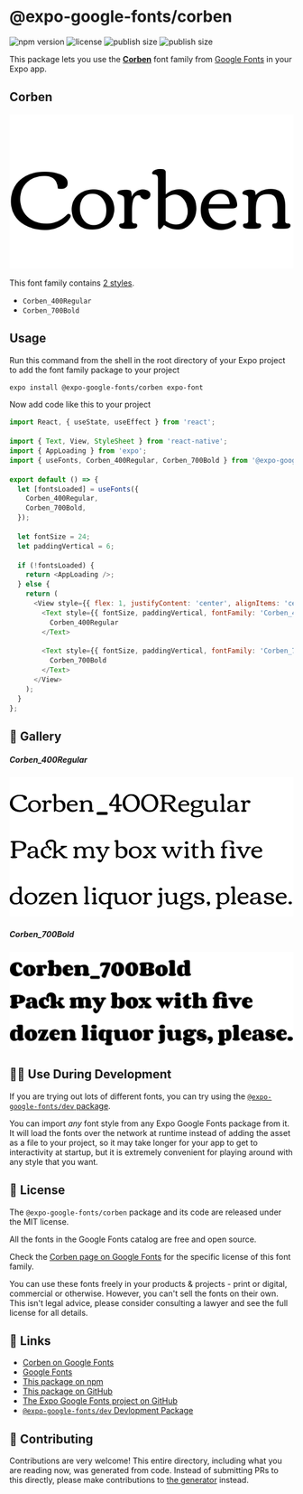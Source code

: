 # @expo-google-fonts/corben

![npm version](https://flat.badgen.net/npm/v/@expo-google-fonts/corben)
![license](https://flat.badgen.net/github/license/expo/google-fonts)
![publish size](https://flat.badgen.net/packagephobia/install/@expo-google-fonts/corben)
![publish size](https://flat.badgen.net/packagephobia/publish/@expo-google-fonts/corben)

This package lets you use the [**Corben**](https://fonts.google.com/specimen/Corben) font family from [Google Fonts](https://fonts.google.com/) in your Expo app.

## Corben

![Corben](./font-family.png)

This font family contains [2 styles](#-gallery).

- `Corben_400Regular`
- `Corben_700Bold`

## Usage

Run this command from the shell in the root directory of your Expo project to add the font family package to your project
```sh
expo install @expo-google-fonts/corben expo-font
```

Now add code like this to your project
```js
import React, { useState, useEffect } from 'react';

import { Text, View, StyleSheet } from 'react-native';
import { AppLoading } from 'expo';
import { useFonts, Corben_400Regular, Corben_700Bold } from '@expo-google-fonts/corben';

export default () => {
  let [fontsLoaded] = useFonts({
    Corben_400Regular,
    Corben_700Bold,
  });

  let fontSize = 24;
  let paddingVertical = 6;

  if (!fontsLoaded) {
    return <AppLoading />;
  } else {
    return (
      <View style={{ flex: 1, justifyContent: 'center', alignItems: 'center' }}>
        <Text style={{ fontSize, paddingVertical, fontFamily: 'Corben_400Regular' }}>
          Corben_400Regular
        </Text>

        <Text style={{ fontSize, paddingVertical, fontFamily: 'Corben_700Bold' }}>
          Corben_700Bold
        </Text>
      </View>
    );
  }
};

```

## 🔡 Gallery

##### Corben_400Regular
![Corben_400Regular](./Corben_400Regular.ttf.png)

##### Corben_700Bold
![Corben_700Bold](./Corben_700Bold.ttf.png)


## 👩‍💻 Use During Development

If you are trying out lots of different fonts, you can try using the [`@expo-google-fonts/dev` package](https://github.com/expo/google-fonts/tree/master/font-packages/dev#readme).

You can import *any* font style from any Expo Google Fonts package from it. It will load the fonts
over the network at runtime instead of adding the asset as a file to your project, so it may take longer
for your app to get to interactivity at startup, but it is extremely convenient
for playing around with any style that you want.

## 📖 License

The `@expo-google-fonts/corben` package and its code are released under the MIT license.

All the fonts in the Google Fonts catalog are free and open source.

Check the [Corben page on Google Fonts](https://fonts.google.com/specimen/Corben) for the specific license of this font family.

You can use these fonts freely in your products & projects - print or digital, commercial or otherwise. However, you can't sell the fonts on their own. This isn't legal advice, please consider consulting a lawyer and see the full license for all details.

## 🔗 Links

- [Corben on Google Fonts](https://fonts.google.com/specimen/Corben)
- [Google Fonts](https://fonts.google.com/)
- [This package on npm](https://www.npmjs.com/package/@expo-google-fonts/corben)
- [This package on GitHub](https://github.com/expo/google-fonts/tree/master/font-packages/corben)
- [The Expo Google Fonts project on GitHub](https://github.com/expo/google-fonts)
- [`@expo-google-fonts/dev` Devlopment Package](https://github.com/expo/google-fonts/tree/master/font-packages/dev)

## 🤝 Contributing

Contributions are very welcome! This entire directory, including what you are reading now, was generated from code. Instead of submitting PRs to this directly, please make contributions to [the generator](https://github.com/expo/google-fonts/tree/master/packages/generator) instead.
